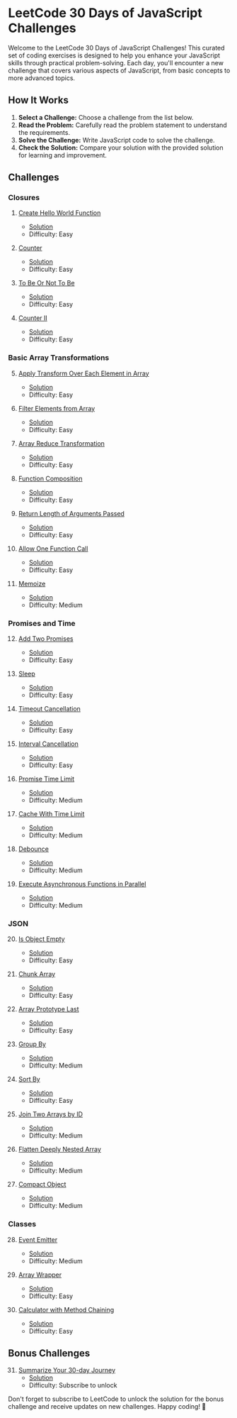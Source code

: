 # LeetCode 30 Days of JavaScript Challenges

Welcome to the LeetCode 30 Days of JavaScript Challenges! This curated set of coding exercises is designed to help you enhance your JavaScript skills through practical problem-solving. Each day, you'll encounter a new challenge that covers various aspects of JavaScript, from basic concepts to more advanced topics.

## How It Works

1. **Select a Challenge:** Choose a challenge from the list below.
2. **Read the Problem:** Carefully read the problem statement to understand the requirements.
3. **Solve the Challenge:** Write JavaScript code to solve the challenge.
4. **Check the Solution:** Compare your solution with the provided solution for learning and improvement.

## Challenges

### Closures

1. [Create Hello World Function](closures/helloWorld.js)

    - [Solution](closures/helloWorldSolution.js)
    - Difficulty: Easy

2. [Counter](closures/counter.js)

    - [Solution](closures/counterSolution.js)
    - Difficulty: Easy

3. [To Be Or Not To Be](closures/toBeOrNotToBe.js)

    - [Solution](closures/toBeOrNotToBeSolution.js)
    - Difficulty: Easy

4. [Counter II](closures/counterII.js)
    - [Solution](closures/counterIISolution.js)
    - Difficulty: Easy

### Basic Array Transformations

5. [Apply Transform Over Each Element in Array](basicArrayTransformations/transformArray.js)

    - [Solution](basicArrayTransformations/transformArraySolution.js)
    - Difficulty: Easy

6. [Filter Elements from Array](basicArrayTransformations/filterArray.js)

    - [Solution](basicArrayTransformations/filterArraySolution.js)
    - Difficulty: Easy

7. [Array Reduce Transformation](basicArrayTransformations/reduceArray.js)

    - [Solution](basicArrayTransformations/reduceArraySolution.js)
    - Difficulty: Easy

8. [Function Composition](basicArrayTransformations/functionComposition.js)

    - [Solution](basicArrayTransformations/functionCompositionSolution.js)
    - Difficulty: Easy

9. [Return Length of Arguments Passed](basicArrayTransformations/argumentsLength.js)

    - [Solution](basicArrayTransformations/argumentsLengthSolution.js)
    - Difficulty: Easy

10. [Allow One Function Call](basicArrayTransformations/allowOneFunctionCall.js)

    - [Solution](basicArrayTransformations/allowOneFunctionCallSolution.js)
    - Difficulty: Easy

11. [Memoize](basicArrayTransformations/memoize.js)
    - [Solution](basicArrayTransformations/memoizeSolution.js)
    - Difficulty: Medium

### Promises and Time

12. [Add Two Promises](promisesAndTime/addTwoPromises.js)

    -   [Solution](promisesAndTime/addTwoPromisesSolution.js)
    -   Difficulty: Easy

13. [Sleep](promisesAndTime/sleep.js)

    -   [Solution](promisesAndTime/sleepSolution.js)
    -   Difficulty: Easy

14. [Timeout Cancellation](promisesAndTime/timeoutCancellation.js)

    -   [Solution](promisesAndTime/timeoutCancellationSolution.js)
    -   Difficulty: Easy

15. [Interval Cancellation](promisesAndTime/intervalCancellation.js)

    -   [Solution](promisesAndTime/intervalCancellationSolution.js)
    -   Difficulty: Easy

16. [Promise Time Limit](promisesAndTime/promiseTimeLimit.js)

    -   [Solution](promisesAndTime/promiseTimeLimitSolution.js)
    -   Difficulty: Medium

17. [Cache With Time Limit](promisesAndTime/cacheWithTimeLimit.js)

    -   [Solution](promisesAndTime/cacheWithTimeLimitSolution.js)
    -   Difficulty: Medium

18. [Debounce](promisesAndTime/debounce.js)

    -   [Solution](promisesAndTime/debounceSolution.js)
    -   Difficulty: Medium

19. [Execute Asynchronous Functions in Parallel](promisesAndTime/executeAsyncFunctions.js)
    -   [Solution](promisesAndTime/executeAsyncFunctionsSolution.js)
    -   Difficulty: Medium

### JSON

20. [Is Object Empty](json/isObjectEmpty.js)

    -   [Solution](json/isObjectEmptySolution.js)
    -   Difficulty: Easy

21. [Chunk Array](json/chunkArray.js)

    -   [Solution](json/chunkArraySolution.js)
    -   Difficulty: Easy

22. [Array Prototype Last](json/arrayPrototypeLast.js)

    -   [Solution](json/arrayPrototypeLastSolution.js)
    -   Difficulty: Easy

23. [Group By](json/groupBy.js)

    -   [Solution](json/groupBySolution.js)
    -   Difficulty: Medium

24. [Sort By](json/sortBy.js)

    -   [Solution](json/sortBySolution.js)
    -   Difficulty: Easy

25. [Join Two Arrays by ID](json/joinArraysById.js)

    -   [Solution](json/joinArraysByIdSolution.js)
    -   Difficulty: Medium

26. [Flatten Deeply Nested Array](json/flattenNestedArray.js)

    -   [Solution](json/flattenNestedArraySolution.js)
    -   Difficulty: Medium

27. [Compact Object](json/compactObject.js)
    -   [Solution](json/compactObjectSolution.js)
    -   Difficulty: Medium

### Classes

28. [Event Emitter](classes/eventEmitter.js)

    -   [Solution](classes/eventEmitterSolution.js)
    -   Difficulty: Medium

29. [Array Wrapper](classes/arrayWrapper.js)

    -   [Solution](classes/arrayWrapperSolution.js)
    -   Difficulty: Easy

30. [Calculator with Method Chaining](classes/calculator.js)
    -   [Solution](classes/calculatorSolution.js)
    -   Difficulty: Easy

## Bonus Challenges

31. [Summarize Your 30-day Journey](bonusChallenges/summarizeJourney.js)
    -   [Solution](bonusChallenges/summarizeJourneySolution.js)
    -   Difficulty: Subscribe to unlock

Don't forget to subscribe to LeetCode to unlock the solution for the bonus challenge and receive updates on new challenges. Happy coding! 🚀

